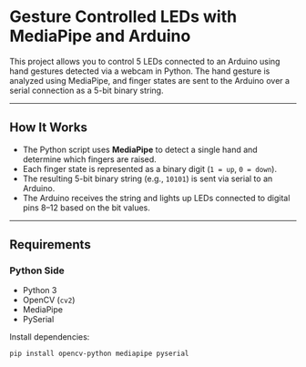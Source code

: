 # Gesture Controlled LEDs with MediaPipe and Arduino

This project allows you to control 5 LEDs connected to an Arduino using hand gestures detected via a webcam in Python. The hand gesture is analyzed using MediaPipe, and finger states are sent to the Arduino over a serial connection as a 5-bit binary string.

---

## How It Works

- The Python script uses **MediaPipe** to detect a single hand and determine which fingers are raised.
- Each finger state is represented as a binary digit (`1 = up`, `0 = down`).
- The resulting 5-bit binary string (e.g., `10101`) is sent via serial to an Arduino.
- The Arduino receives the string and lights up LEDs connected to digital pins 8–12 based on the bit values.

---

##  Requirements

### Python Side
- Python 3
- OpenCV (`cv2`)
- MediaPipe
- PySerial

Install dependencies:
```bash
pip install opencv-python mediapipe pyserial

